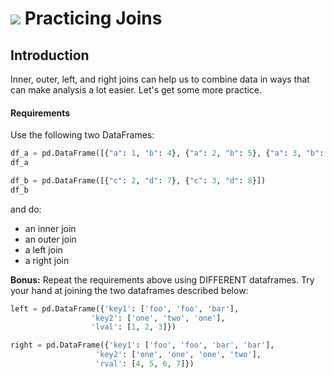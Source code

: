 # ![](https://ga-dash.s3.amazonaws.com/production/assets/logo-9f88ae6c9c3871690e33280fcf557f33.png) Practicing Joins

## Introduction

Inner, outer, left, and right joins can help us to combine data in ways that can make analysis a lot easier. Let's get some more practice.

#### Requirements

Use the following two DataFrames:

```Python
df_a = pd.DataFrame([{"a": 1, "b": 4}, {"a": 2, "b": 5}, {"a": 3, "b": 6}])
df_a
```

```Python
df_b = pd.DataFrame([{"c": 2, "d": 7}, {"c": 3, "d": 8}])
df_b
```

and do:
- an inner join
- an outer join
- a left join
- a right join

**Bonus:**
Repeat the requirements above using DIFFERENT dataframes. Try your hand at joining the two dataframes described below:

```Python
left = pd.DataFrame({'key1': ['foo', 'foo', 'bar'],
                  'key2': ['one', 'two', 'one'],
                  'lval': [1, 2, 3]})
```

```Python
right = pd.DataFrame({'key1': ['foo', 'foo', 'bar', 'bar'],
                   'key2': ['one', 'one', 'one', 'two'],
                   'rval': [4, 5, 6, 7]})
```
